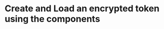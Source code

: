 Create and Load an encrypted token using the components
=======================================================
